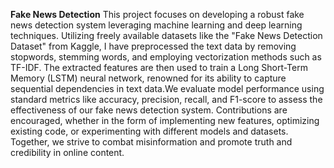 **Fake News Detection**
This project focuses on developing a robust fake news detection system leveraging machine learning and deep learning techniques. Utilizing freely available datasets like the "Fake News Detection Dataset" from Kaggle, I have preprocessed the text data by removing stopwords, stemming words, and employing vectorization methods such as TF-IDF. 
The extracted features are then used to train a Long Short-Term Memory (LSTM) neural network, renowned for its ability to capture sequential dependencies in text data.We evaluate model performance using standard metrics like accuracy, precision, recall, and F1-score to assess the effectiveness of our fake news detection system. 
Contributions are encouraged, whether in the form of implementing new features, optimizing existing code, or experimenting with different models and datasets. 
Together, we strive to combat misinformation and promote truth and credibility in online content.
